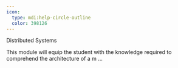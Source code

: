 ```yaml
---
icon:
  type: mdi:help-circle-outline
  color: 398126
---
```


Distributed Systems

This module will equip the student with the knowledge required to comprehend the architecture of a m ... 

